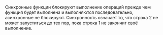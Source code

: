 Синхронные функции блокируют выполнение операций прежде чем функция будет выполнена и выполняются последовательно, асинхронные не блокируют. Синхронность означает то, что строка 2 не может запуститься до тех пор, пока строка 1 не закончит своё выполнение.